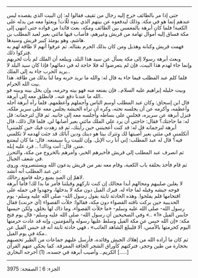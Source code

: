 ------------------------------------------------------------------------

حتى إذا مر بالطائف خرج إليه رجال من ثقيف فقالوا له: إن البيت الذي يقصده
ليس عندهم إنما هو في مكة. وذلك ليدفعوه عن بيتهم الذي بنوه للّات! وبعثوا
معه من يدله على الكعبة! فلما كان أبرهة بالمغمس بين الطائف ومكة، بعث
قائدا من قواده حتى انتهى إلى مكة فساق إليه أموال تهامة من قريش وغيرهم،
فأصاب فيها مائتي بعير لعبد المطلب بن هاشم، وهو يومئذ كبير قريش وسيدها.  
فهمت قريش وكنانة وهذيل ومن كان بذلك الحرم بقتاله. ثم عرفوا أنهم لا طاقة
لهم به فتركوا ذلك.  
وبعث أبرهة رسولا إلى مكة يسأل عن سيد هذا البلد، ويبلغه أن الملك لم يأت
لحربهم وإنما جاء لهدم هذا البيت، فإن لم يتعرضوا له فلا حاجة له في
دمائهم! فإذا كان سيد البلد لا يريد الحرب جاء به إلى الملك..  
فلما كلم عبد المطلب فيما جاء به قال له: والله ما نريد حربه وما لنا بذلك
من طاقة. هذا بيت الله الحرام.  
وبيت خليله إبراهيم عليه السلام.. فإن يمنعه منه فهو بيته وحرمه، وإن يخل
بينه وبينه فو الله ما عندنا دفع عنه.. فانطلق معه إلى أبرهة..  
قال ابن إسحاق: وكان عبد المطلب أوسم الناس وأجملهم وأعظمهم. فلما رآه
أبرهة أجله وأعظمه، وأكرمه عن أن يجلسه تحته، وكره أن تراه الحبشة يجلس معه
على سرير ملكه. فنزل أبرهة عن سريره، فجلس على بساطه وأجلسه معه إلى جانبه.
ثم قال لترجمانه: قل له: ما حاجتك؟ فقال: حاجتي أن يرد علي الملك مائتي
بعير أصابها لي. فلما قال ذلك، قال أبرهة لترجمانه قل له: قد كنت أعجبتني
حين رأيتك، ثم قد زهدت فيك حين كلمتني! أتكلمني في مئتي بعير أصبتها لك
وتترك بيتا هو دينك ودين آبائك قد جئت لهدمه لا تكلمني فيه؟ قال له عبد
المطلب: إني أنا رب الإبل. وإن للبيت ربا سيمنعه. قال: ما كان ليمتنع مني.
قال: أنت وذاك! .. فرد عليه إبله.  
ثم انصرف عبد المطلب إلى قريش فأخبرهم الخبر، وأمرهم بالخروج من مكة،
والتحرز في شعف الجبال.  
ثم قام فأخذ بحلقة باب الكعبة، وقام معه نفر من قريش يدعون الله
ويستنصرونه. وروي عن عبد المطلب أنه أنشد:  
لاهمّ إن العبد يمنع رحله فامنع رحالك.  
لا يغلبن صليبهم ومحالهم أبدا محالك إن كنت تاركهم وقبلتنا فأمر ما بدا لك!
فأما أبرهة فوجه جيشه وفيله لما جاء له. فبرك الفيل دون مكة لا يدخلها،
وجهدوا في حمله على اقتحامها فلم يفلحوا. وهذه الحادثة ثابتة بقول رسول
الله- صلى الله عليه وسلم- يوم الحديبية حين بركت ناقته القصواء دون مكة،
فقالوا: خلأت القصواء (أي حرنت) فقال رسول الله- صلى الله عليه وسلم- «ما
خلأت القصواء، وما ذاك لها بخلق، ولكن حبسها حابس الفيل «1» ..» وفي
الصحيحين أن رسول الله- صلى الله عليه وسلم- قال يوم فتح مكة: «إن الله حبس
عن مكة الفيل وسلط عليها رسوله والمؤمنين، وإنه قد عادت حرمتها اليوم
كحرمتها بالأمس، ألا فليبلغ الشاهد الغائب» ، فهي حادثة ثابتة أنه قد حبس
الفيل عن مكة في يوم الفيل..  
ثم كان ما أراده الله من إهلاك الجيش وقائده، فأرسل عليهم جماعات من الطير
تحصبهم بحجارة من طين وحجر، فتركتهم كأوراق الشجر الجافة الممزقة. كما يحكي
عنهم القرآن الكريم.. وأصيب أبرهة في جسده، (1) أخرجه البخاري \[.....\]

------------------------------------------------------------------------

الجزء: 6 ¦ الصفحة: 3975
